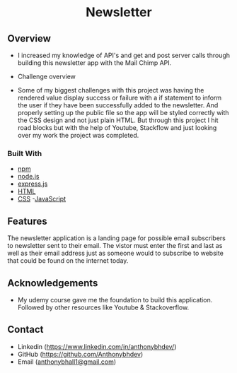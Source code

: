 

<h1 align="center">Newsletter</h1>

<div align="center">
 
</div>



## Overview





- I increased my knowledge of API's and get and post server calls through building this newsletter app with the Mail Chimp API.

- Challenge overview
- Some of my biggest challenges with this project was having the rendered value display success or failure with a if statement to inform the user if they have been successfully added to the newsletter. And properly setting up the public file so the app will be styled correctly with the CSS design and not just plain HTML. But through this project I hit road blocks but with the help of Youtube, Stackflow and just looking over my work the project was completed.


### Built With



- [npm](https://www.npmjs.com/)
- [node.js](https://nodejs.org/en)
- [express.js](https://expressjs.com/)
- [HTML](https://www.w3schools.com/html/)
- [CSS](https://www.w3schools.com/css/)
-[JavaScript](https://www.javascript.com/)

## Features



The newsletter application is a landing page for possible email subscribers to newsletter sent to their email. The vistor must enter the first and last as well as their email address just as someone would to subscribe to website that could be found on the internet today. 

## Acknowledgements

- My udemy course gave me the foundation to build this application. Followed by other resources like Youtube & Stackoverflow.

## Contact

- Linkedin (https://www.linkedin.com/in/anthonybhdev/)
- GitHub (https://github.com/Anthonybhdev)
- Email (anthonybhall1@gmail.com)